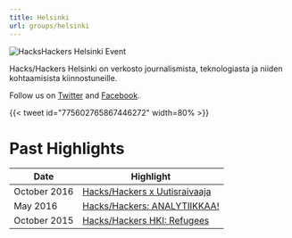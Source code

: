 ```yaml
---
title: Helsinki
url: groups/helsinki
---
```


![HacksHackers Helsinki Event](https://pbs.twimg.com/media/BgNTa7CIQAAkZDc?format=jpg&name=medium)

Hacks/Hackers Helsinki on verkosto journalismista, teknologiasta ja niiden kohtaamisista kiinnostuneille.

Follow us on [Twitter](https://twitter.com/hackshackershki) and [Facebook](https://www.facebook.com/HacksHackers-Helsinki-243763445697648/).

{{< tweet id="775602765867446272" width=80% >}}

# Past Highlights

| **Date**  | **Highlight** |  
|-----------|---------------|  
| October 2016 | [Hacks/Hackers x Uutisraivaaja](https://www.facebook.com/events/210742426015474/) |
| May 2016 | [Hacks/Hackers: ANALYTIIKKAA!](https://www.facebook.com/events/1544024905898716/) |   
| October 2015 | [Hacks/Hackers HKI: Refugees](https://www.facebook.com/events/699745113494075/) |

